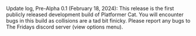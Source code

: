 Update log, Pre-Alpha 0.1 (February 18, 2024):
This release is the first publicly released development build of Platformer Cat.
You will encounter bugs in this build as collisions are a tad bit finicky.
Please report any bugs to The Fridays discord server (view options menu).